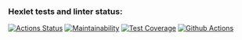 ### Hexlet tests and linter status:

[![Actions Status](https://github.com/Fedinyak/fullstack-javascript-project-4/workflows/hexlet-check/badge.svg)](https://github.com/Fedinyak/fullstack-javascript-project-4/actions)
[![Maintainability](https://api.codeclimate.com/v1/badges/46b15a1d5f12056de0e8/maintainability)](https://codeclimate.com/github/Fedinyak/fullstack-javascript-project-4/maintainability)
[![Test Coverage](https://api.codeclimate.com/v1/badges/46b15a1d5f12056de0e8/test_coverage)](https://codeclimate.com/github/Fedinyak/fullstack-javascript-project-4/test_coverage)
[![Github Actions](https://github.com/Fedinyak/fullstack-javascript-project-4/actions/workflows/check.yml/badge.svg)](https://github.com/Fedinyak/fullstack-javascript-project-4/actions)

